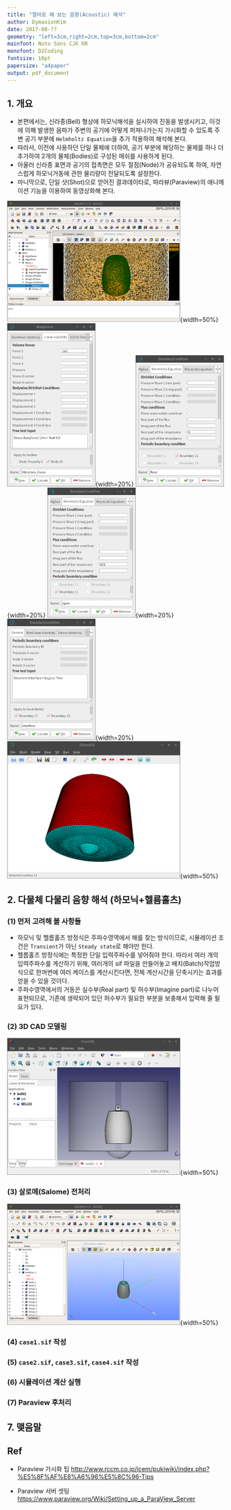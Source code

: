 ```yaml
---
title: "엘머로 해 보는 음향(Acoustic) 해석"
author: DymaxionKim
date: 2017-08-??
geometry: "left=3cm,right=2cm,top=3cm,bottom=2cm"
mainfont: Noto Sans CJK KR
monofont: D2Coding
fontsize: 10pt
papersize: "a4paper"
output: pdf_document
---
```


## 1. 개요
* 본편에서는, 신라종(Bell) 형상에 하모닉해석을 실시하여 진동을 발생시키고, 이것에 의해 발생한 음파가 주변의 공기에 어떻게 퍼져나가는지 가시화할 수 있도록 주변 공기 부분에 `Helmholtz Equation`을 추가 적용하여 해석해 본다.
* 따라서, 이전에 사용하던 단일 물체에 더하여, 공기 부분에 해당하는 물체를 하나 더 추가하여 2개의 물체(Bodies)로 구성된 매쉬를 사용하게 된다.
* 아울러 신라종 표면과 공기의 접촉면은 모두 절점(Node)가 공유되도록 하여, 자연스럽게 하모닉거동에 관한 물리량이 전달되도록 설정한다.
* 마니막으로, 단일 샷(Shot)으로 얻어진 결과데이타로, 파라뷰(Paraview)의 애니메이션 기능을 이용하여 동영상화해 본다.



![](Pictures/CADG_05_Elmer_Acoustic_03.png){width=50%}
![](Pictures/CADG_05_Elmer_Acoustic_04.png){width=20%}
![](Pictures/CADG_05_Elmer_Acoustic_05.png){width=20%}
![](Pictures/CADG_05_Elmer_Acoustic_06.png){width=20%}
![](Pictures/CADG_05_Elmer_Acoustic_07.png){width=20%}
![](Pictures/CADG_05_Elmer_Acoustic_08.png){width=50%}


## 2. 다물체 다물리 음향 해석 (하모닉+헬름홀츠)

### (1) 먼저 고려해 볼 사항들
* 하모닉 및 헬름홀츠 방정식은 주파수영역에서 해를 찾는 방식이므로, 시뮬레이션 조건은 `Transient`가 아닌 `Steady state`로 해야만 한다.
* 헬름홀츠 방정식에는 특정한 단일 입력주파수를 넣어줘야 한다.  따라서 여러 개의 입력주파수를 계산하기 위해, 여러개의 sif 파일을 만들어놓고 배치(Batch)작업방식으로 한꺼번에 여러 케이스를 계산시킨다면, 전체 계산시간을 단축시키는 효과를 얻을 수 있을 것이다.
* 주파수영역에서의 거동은 실수부(Real part) 및 허수부(Imagine part)로 나누어 표현되므로, 기존에 생략되어 있던 허수부가 필요한 부분을 보충해서 입력해 줄 필요가 있다.

### (2) 3D CAD 모델링

![](Pictures/CADG_05_Elmer_Acoustic_01.png){width=50%}


### (3) 살로메(Salome) 전처리

![](Pictures/CADG_05_Elmer_Acoustic_02.png){width=50%}


### (4) `case1.sif` 작성
### (5) `case2.sif`, `case3.sif`, `case4.sif` 작성
### (6) 시뮬레이션 계산 실행
### (7) Paraview 후처리


## 7. 맺음말

## Ref

* Paraview 가시화 팁
http://www.rccm.co.jp/icem/pukiwiki/index.php?%E5%8F%AF%E8%A6%96%E5%8C%96-Tips

* Paraview 서버 셋팅
https://www.paraview.org/Wiki/Setting_up_a_ParaView_Server
